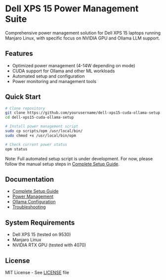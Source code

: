 # Dell XPS 15 Power Management Suite

Comprehensive power management solution for Dell XPS 15 laptops running Manjaro Linux, with specific focus on NVIDIA GPU and Ollama LLM support.

## Features
- Optimized power management (4-14W depending on mode)
- CUDA support for Ollama and other ML workloads
- Automated setup and configuration
- Power monitoring and management tools

## Quick Start
```bash
# Clone repository
git clone https://github.com/yourusername/dell-xps15-cuda-ollama-setup.git
cd dell-xps15-cuda-ollama-setup

# Install power management script
sudo cp scripts/opm /usr/local/bin/
sudo chmod +x /usr/local/bin/opm

# Check current power status
opm status
```

Note: Full automated setup script is under development. For now, please follow the manual setup steps in [Complete Setup Guide](docs/XPS15-Power-CUDA-Guide.md).

## Documentation
- [Complete Setup Guide](docs/XPS15-Power-CUDA-Guide.md)
- [Power Management](docs/power-management.md)
- [Ollama Configuration](docs/ollama-setup.md)
- [Troubleshooting](docs/troubleshooting.md)

## System Requirements
- Dell XPS 15 (tested on 9530)
- Manjaro Linux
- NVIDIA RTX GPU (tested with 4070)

## License
MIT License - See [LICENSE](LICENSE) file
